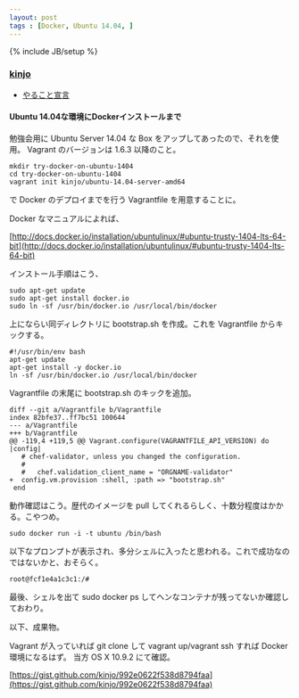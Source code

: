 ```yaml
---
layout: post
tags : [Docker, Ubuntu 14.04, ]
---
```

{% include JB/setup %}

### [kinjo](https://github.com/kinjo)

* [やること宣言](https://github.com/OkinawaDevOps/okinawadevops.github.com/issues/18)

#### Ubuntu 14.04な環境にDockerインストールまで

勉強会用に Ubuntu Server 14.04 な Box をアップしてあったので、それを使用。
Vagrant のバージョンは 1.6.3 以降のこと。

    mkdir try-docker-on-ubuntu-1404
    cd try-docker-on-ubuntu-1404
    vagrant init kinjo/ubuntu-14.04-server-amd64

で Docker のデプロイまでを行う Vagrantfile を用意することに。

Docker なマニュアルによれば、

[http://docs.docker.io/installation/ubuntulinux/#ubuntu-trusty-1404-lts-64-bit](http://docs.docker.io/installation/ubuntulinux/#ubuntu-trusty-1404-lts-64-bit)

インストール手順はこう、

    sudo apt-get update
    sudo apt-get install docker.io
    sudo ln -sf /usr/bin/docker.io /usr/local/bin/docker

上にならい同ディレクトリに bootstrap.sh を作成。これを Vagrantfile からキックする。

    #!/usr/bin/env bash
    apt-get update
    apt-get install -y docker.io
    ln -sf /usr/bin/docker.io /usr/local/bin/docker

Vagrantfile の末尾に bootstrap.sh のキックを追加。

    diff --git a/Vagrantfile b/Vagrantfile
    index 82bfe37..ff7bc51 100644
    --- a/Vagrantfile
    +++ b/Vagrantfile
    @@ -119,4 +119,5 @@ Vagrant.configure(VAGRANTFILE_API_VERSION) do |config|
       # chef-validator, unless you changed the configuration.
       #
       #   chef.validation_client_name = "ORGNAME-validator"
    +  config.vm.provision :shell, :path => "bootstrap.sh"
     end

動作確認はこう。歴代のイメージを pull してくれるらしく、十数分程度はかかる。こやつめ。

    sudo docker run -i -t ubuntu /bin/bash

以下なプロンプトが表示され、多分シェルに入ったと思われる。これで成功なのではないかと、おそらく。

    root@fcf1e4a1c3c1:/#

最後、シェルを出て sudo docker ps してヘンなコンテナが残ってないか確認しておわり。

以下、成果物。

Vagrant が入っていれば git clone して vagrant up/vagrant ssh すれば Docker 環境になるはず。
当方 OS X 10.9.2 にて確認。

[https://gist.github.com/kinjo/992e0622f538d8794faa](https://gist.github.com/kinjo/992e0622f538d8794faa)

<script src="https://gist.github.com/kinjo/992e0622f538d8794faa.js"></script>
